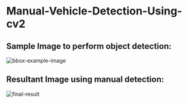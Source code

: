 # Manual-Vehicle-Detection-Using-cv2

## Sample Image to perform object detection:

![bbox-example-image](https://user-images.githubusercontent.com/34116562/51789143-0c8a6a00-21ac-11e9-9988-272e18bdd1cd.jpg)

## Resultant Image using manual detection:

![final-result](https://user-images.githubusercontent.com/34116562/51802154-fabccb80-226c-11e9-9795-83d1cadce8fc.png)
